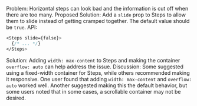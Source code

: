 Problem: Horizontal steps can look bad and the information is cut off when there are too many.
Proposed Solution: Add a `slide` prop to Steps to allow them to slide instead of getting cramped together. The default value should be `true`.
API:

```css
<Steps slide={false}>
  {/* ... */}
</Steps>
```

Solution: Adding `width: max-content` to Steps and making the container `overflow: auto` can help address the issue.
Discussion: Some suggested using a fixed-width container for Steps, while others recommended making it responsive. One user found that adding `width: max-content` and `overflow: auto` worked well. Another suggested making this the default behavior, but some users noted that in some cases, a scrollable container may not be desired.
